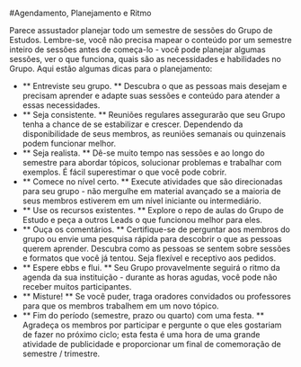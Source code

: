 #Agendamento, Planejamento e Ritmo

Parece assustador planejar todo um semestre de sessões do Grupo de Estudos. Lembre-se, você não precisa mapear o conteúdo por um semestre inteiro de sessões antes de começa-lo - você pode planejar algumas sessões, ver o que funciona, quais são as necessidades e habilidades no Grupo. Aqui estão algumas dicas para o planejamento:
  

* ** Entreviste seu grupo. ** Descubra o que as pessoas mais desejam e precisam aprender e adapte suas sessões e conteúdo para atender a essas necessidades.
* ** Seja consistente. ** Reuniões regulares assegurarão que seu Grupo tenha a chance de se estabilizar e crescer. Dependendo da disponibilidade de seus membros, as reuniões semanais ou quinzenais podem funcionar melhor.
* ** Seja realista. ** Dê-se muito tempo nas sessões e ao longo do semestre para abordar tópicos, solucionar problemas e trabalhar com exemplos. É fácil superestimar o que você pode cobrir.
* ** Comece no nível certo. ** Execute atividades que são direcionadas para seu grupo - não mergulhe em material avançado se a maioria de seus membros estiverem em um nível iniciante ou intermediário.
* ** Use os recursos existentes. ** Explore o repo de aulas do Grupo de Estudo e peça a outros Leads o que funcionou melhor para eles.
* ** Ouça os comentários. ** Certifique-se de perguntar aos membros do grupo ou envie uma pesquisa rápida para descobrir o que as pessoas querem aprender. Descubra como as pessoas se sentem sobre sessões e formatos que você já tentou. Seja flexível e receptivo aos pedidos.
* ** Espere ebbs e flui. ** Seu Grupo provavelmente seguirá o ritmo da agenda da sua instituição - durante as horas agudas, você pode não receber muitos participantes.
* ** Misture! ** Se você puder, traga oradores convidados ou professores para que os membros trabalhem em um novo tópico.
* ** Fim do período (semestre, prazo ou quarto) com uma festa. ** Agradeça os membros por participar e pergunte o que eles gostariam de fazer no próximo ciclo; esta festa é uma hora de uma grande atividade de  publicidade e proporcionar um final de comemoração de semestre / trimestre.